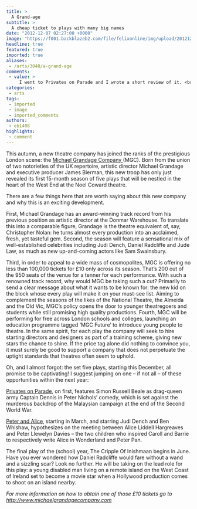 ```yaml
---
title: >
  A Grand-age
subtitle: >
  A cheap ticket to plays with many big names
date: "2012-12-07 02:27:00 +0000"
image: "https://f001.backblazeb2.com/file/felixonline/img/upload/201212070225-tna08-pop_image_small.jpg"
headline: true
featured: true
imported: true
aliases:
 - /arts/3048/a-grand-age
comments:
 - value: >
     I went to Privates on Parade and I wrote a short review of it. <br>This is the first of the five plays put on by Michael Grandage at the Noel Coward theatre and Grandage has chosen this light comedic musical piece by Peter Nichols with music by Denis King. Although this was not the first time Grandage directed this play, (he previously did at Donmar in 1991), this was the first collaboration between Grandage and Simon Russell Beale. This was a great role for Beale as the flamboyant yet sensitive drag performer, bearing the responsibility of most of the musical numbers and jokes. Beale didn’t disappoint with his casual flips between playful and serious, and ability to carry all the costumes with true ease and comfort that the character seemed to enjoy. The rest of the cast was adequate but there was a slightly under par performance by Angus Wright in the first couple of his scenes. ,The rhythm of the show was not quite there yet which may be explained by the show still being in preview. There seemed to be a di
categories:
 - arts
tags:
 - imported
 - image
 - imported_comments
authors:
 - eb1408
highlights:
 - comment
---
```


This autumn, a new theatre company has joined the ranks of the prestigious London scene: the [Michael Grandage Company ](http://www.michaelgrandagecompany.com/)(MGC). Born from the union of two notorieties of the UK repertoire, artistic director Michael Grandage and executive producer James Bierman, this new troop has only just revealed its first 15-month season of five plays that will be nestled in the heart of the West End at the Noel Coward theatre.

There are a few things here that are worth saying about this new company and why this is an exciting development.

First, Michael Grandage has an award-winning track record from his previous position as artistic director at the Donmar Warehouse. To translate this into a comparable figure, Grandage is the theatre equivalent of, say, Christopher Nolan: he turns almost every production into an acclaimed, fresh, yet tasteful gem. Second, the season will feature a sensational mix of well-established celebrities including Judi Dench, Daniel Radcliffe and Jude Law, as much as new up-and-coming actors like Sam Swainsbury.

Third, in order to appeal to a wide mass of cosmopolites, MGC is offering no less than 100,000 tickets for £10 only across its season. That’s 200 out of the 950 seats of the venue for a tenner for each performance. With such a renowned track record, why would MGC be taking such a cut? Primarily to send a clear message about what it wants to be known for: the new kid on the block whose every play will make it on your must-see list. Aiming to complement the seasons of the likes of the National Theatre, the Almeida and the Old Vic, MGC’s policy opens the door to younger theatregoers and students while still promising high quality productions. Fourth, MGC will be performing for free across London schools and colleges, launching an education programme tagged ‘MGC Future’ to introduce young people to theatre. In the same spirit, for each play the company will seek to hire starting directors and designers as part of a training scheme, giving new stars the chance to shine. If the price tag alone did nothing to convince you, it must surely be good to support a company that does not perpetuate the uptight standards that theatres often seem to uphold.

Oh, and I almost forgot: the set five plays, starting this December, all promise to be captivating! I suggest jumping on one – if not all – of these opportunities within the next year:

[Privates on Parade](http://www.delfontmackintosh.co.uk/Tickets/POP/POP.asp), on first, features Simon Russell Beale as drag-queen army Captain Dennis in Peter Nichols’ comedy, which is set against the murderous backdrop of the Malaysian campaign at the end of the Second World War.

[Peter and Alice](http://www.michaelgrandagecompany.com/whats-on/), starting in March, and starring Judi Dench and Ben Whishaw, hypothesizes on the meeting between Alice Liddell Hargreaves and Peter Llewelyn Davies – the two children who inspired Caroll and Barrie to respectively write Alice in Wonderland and Peter Pan.

The final play of the (school) year, The Cripple Of Inishmaan begins in June. Have you ever wondered how Daniel Radcliffe would fare without a wand and a sizzling scar? Look no further. He will be taking on the lead role for this play: a young disabled man living on a remote island on the West Coast of Ireland set to become a movie star when a Hollywood production comes to shoot on an island nearby.

_For more information on how to obtain one of those £10 tickets go to <http://www.michaelgrandagecompany.com>_

